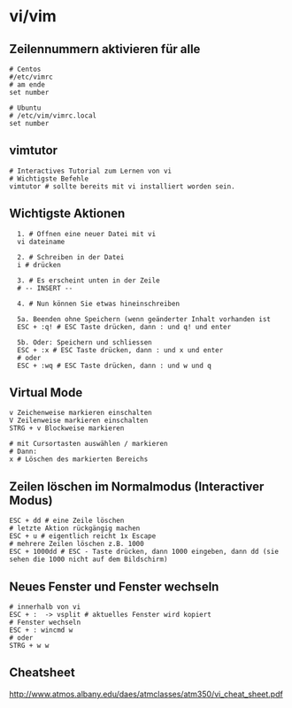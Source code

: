 # vi/vim

## Zeilennummern aktivieren für alle

```
# Centos 
#/etc/vimrc 
# am ende
set number

# Ubuntu 
# /etc/vim/vimrc.local 
set number
```

## vimtutor 

```
# Interactives Tutorial zum Lernen von vi 
# Wichtigste Befehle 
vimtutor # sollte bereits mit vi installiert worden sein.
```

## Wichtigste Aktionen 

```
  1. # Öffnen eine neuer Datei mit vi 
  vi dateiname 
  
  2. # Schreiben in der Datei 
  i # drücken
  
  3. # Es erscheint unten in der Zeile 
  # -- INSERT -- 
  
  4. # Nun können Sie etwas hineinschreiben 
  
  5a. Beenden ohne Speichern (wenn geänderter Inhalt vorhanden ist  
  ESC + :q! # ESC Taste drücken, dann : und q! und enter 
  
  5b. Oder: Speichern und schliessen 
  ESC + :x # ESC Taste drücken, dann : und x und enter 
  # oder
  ESC + :wq # ESC Taste drücken, dann : und w und q
```  

## Virtual Mode 

```
v Zeichenweise markieren einschalten
V Zeilenweise markieren einschalten
STRG + v Blockweise markieren 

# mit Cursortasten auswählen / markieren 
# Dann:
x # Löschen des markierten Bereichs 
```

## Zeilen löschen im Normalmodus (Interactiver Modus) 

```
ESC + dd # eine Zeile löschen 
# letzte Aktion rückgängig machen 
ESC + u # eigentlich reicht 1x Escape 
# mehrere Zeilen löschen z.B. 1000
ESC + 1000dd # ESC - Taste drücken, dann 1000 eingeben, dann dd (sie sehen die 1000 nicht auf dem Bildschirm) 
```

## Neues Fenster und Fenster wechseln 

```
# innerhalb von vi 
ESC + :  -> vsplit # aktuelles Fenster wird kopiert 
# Fenster wechseln 
ESC + : wincmd w 
# oder 
STRG + w w 
```

## Cheatsheet

http://www.atmos.albany.edu/daes/atmclasses/atm350/vi_cheat_sheet.pdf
